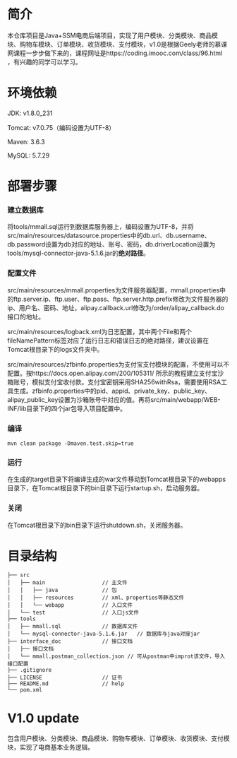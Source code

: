 # 简介

本仓库项目是Java+SSM电商后端项目，实现了用户模块、分类模块、商品模块、购物车模块、订单模块、收货模块、支付模块，v1.0是根据Geely老师的慕课网课程一步步做下来的，课程网址是https://coding.imooc.com/class/96.html ，有兴趣的同学可以学习。

# 环境依赖

JDK: v1.8.0_231

Tomcat: v7.0.75（编码设置为UTF-8）

Maven: 3.6.3

MySQL: 5.7.29



# 部署步骤

### 建立数据库

将tools/mmall.sql运行到数据库服务器上，编码设置为UTF-8，并将src/main/resources/datasource.properties中的db.url、db.username、db.password设置为db对应的地址、账号、密码，db.driverLocation设置为tools/mysql-connector-java-5.1.6.jar的**绝对路径**。

### 配置文件

src/main/resources/mmall.properties为文件服务器配置，mmall.properties中的ftp.server.ip、ftp.user、ftp.pass、ftp.server.http.prefix修改为文件服务器的ip、用户名、密码、地址，alipay.callback.url修改为/order/alipay_callback.do接口的地址。

src/main/resources/logback.xml为日志配置，其中两个File和两个fileNamePattern标签对应了运行日志和错误日志的绝对路径，建议设置在Tomcat根目录下的logs文件夹中。

src/main/resources/zfbinfo.properties为支付宝支付模块的配置，不使用可以不配置。按https://docs.open.alipay.com/200/105311/ 所示的教程建立支付宝沙箱账号，模拟支付宝收付款。支付宝密钥采用SHA256withRsa，需要使用RSA工具生成。zfbinfo.properties中的pid、appid、private_key、public_key、alipay_public_key设置为沙箱账号中对应的值。再将src/main/webapp/WEB-INF/lib目录下的四个jar包导入项目配置中。

### 编译

```
mvn clean package -Dmaven.test.skip=true
```

### 运行

在生成的target目录下将编译生成的war文件移动到Tomcat根目录下的webapps目录下，在Tomcat根目录下的bin目录下运行startup.sh，启动服务器。

### 关闭

在Tomcat根目录下的bin目录下运行shutdown.sh，关闭服务器。



# 目录结构

```
├── src
│   ├── main                  // 主文件
│   │   ├── java              // 包
│   │   ├── resources         // xml、properties等静态文件
│   │   └── webapp            // 入口文件
│   └── test                  // 入口js文件
├── tools
│   ├── mmall.sql             // 数据库文件
│   └── mysql-connector-java-5.1.6.jar   // 数据库与java对接jar
├── interface_doc             // 接口文档
│   ├── 接口文档
│   └── mmall.postman_collection.json // 可从postman中improt该文件，导入接口配置
├── .gitignore
├── LICENSE                   // 证书
├── README.md                 // help
└── pom.xml
```



# V1.0 update

包含用户模块、分类模块、商品模块、购物车模块、订单模块、收货模块、支付模块，实现了电商基本业务逻辑。
